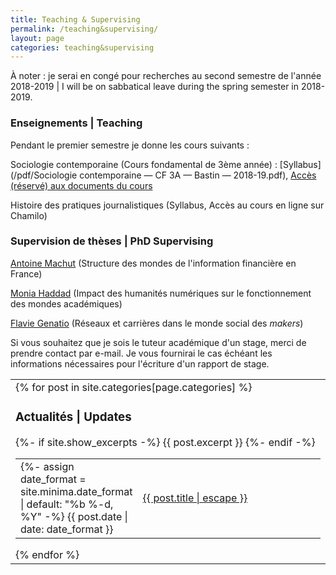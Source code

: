 ```yaml
---
title: Teaching & Supervising
permalink: /teaching&supervising/
layout: page
categories: teaching&supervising
---
```


À noter : je serai en congé pour recherches au second semestre de l'année 2018-2019 | I will be on sabbatical leave during the spring semester in 2018-2019.

<h3>Enseignements | Teaching</h3>

Pendant le premier semestre je donne les cours suivants :

Sociologie contemporaine (Cours fondamental de 3ème année) : [Syllabus](/pdf/Sociologie contemporaine — CF 3A — Bastin — 2018-19.pdf), [Accès (réservé) aux documents du cours](https://drive.google.com/drive/folders/0B5jxP8422LB8WkRJWGNiX1VQYTg?usp=sharing)

Histoire des pratiques journalistiques (Syllabus, Accès au cours en ligne sur Chamilo)

<h3>Supervision de thèses | PhD Supervising</h3>

[Antoine Machut](https://www.pacte-grenoble.fr/membres/antoine-machut) (Structure des mondes de l'information financière en France)

[Monia Haddad](https://www.pacte-grenoble.fr/membres/monia-haddad) (Impact des humanités numériques sur le fonctionnement des mondes académiques)

[Flavie Genatio](https://www.pacte-grenoble.fr/actualites/flavie-genatio-debute-une-these-a-pacte) (Réseaux et carrières dans le monde social des <i>makers</i>)

Si vous souhaitez que je sois le tuteur académique d'un stage, merci de prendre contact par e-mail. Je vous fournirai le cas échéant les informations nécessaires pour l'écriture d'un rapport de stage.

<table style="width:100%;border:1px;">
    <tr>
      <td>
{% for post in site.categories[page.categories] %}
<h3>Actualités | Updates</h3>
  <table style="width:100%;border:none;">
    <tr>
      <td style="width:15%;border:none;">
      {%- assign date_format = site.minima.date_format | default: "%b %-d, %Y" -%}
      <span>{{ post.date | date: date_format }}</span>
      </td>
      <td style="border:none;">
        <a href="{{ post.url | relative_url }}">
          {{ post.title | escape }}
        </a>
      </td>
      {%- if site.show_excerpts -%}
        {{ post.excerpt }}
      {%- endif -%}
    </tr>
  </table>
{% endfor %}
      </td>
  </tr>
  </table>
  
